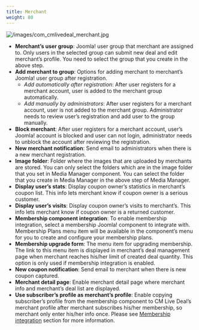 ```yaml
---
title: Merchant
weight: 80
---
```

![/images/com_cmlivedeal_merchant.jpg](/images/com_cmlivedeal_merchant.jpg)

*   **Merchant’s user group**: Joomla! user group that merchant are assigned to. Only users in the selected group can submit new deal and edit merchant’s profile. You need to select the group that you create in the above step.
*   **Add merchant to group**: Options for adding merchant to merchant’s Joomla! user group after registration.
    *   _Add automatically after registration_: After user registers for a merchant account, user is added to the merchant group automatically.
    *   _Add manually by administrators_: After user registers for a merchant account, user is not added to the merchant group. Administrator needs to review user’s registration and add user to the group manually.
*   **Block merchant**: After user registers for a merchant account, user’s Joomla! account is blocked and user can not login, administrator needs to unblock the account after reviewing the registration.
*   **New merchant notification**: Send email to administrators when there is a new merchant registration.
*   **Image folder**: Folder where the images that are uploaded by merchants are stored. You can only select the folders which are in the image folder that you set in Media Manager component. You can select the folder that you create in Media Manager in the above step of Media Manager.
*   **Display user’s stats**: Display coupon owner’s statistics in merchant’s coupon list. This info lets merchant know if coupon owner is a serious customer.
*   **Display user’s visits**: Display coupon owner’s visits to merchant’s. This info lets merchant know if coupon owner is a returned customer.
*   **Membership component integration**: To enable membership integration, select a membership Joomla! component to integrate with. Membership Plans menu item will be available in the component’s menu for you to create and configure your membership plans.
*   **Membership upgrade form**: The menu item for upgrading membership. The link to this menu item is displayed in merchant’s deal management page when merchant reaches his/her limit of created deal quantity. This option is only used if membership integration is enabled.
*   **New coupon notification**: Send email to merchant when there is new coupon captured.
*   **Merchant detail page**: Enable merchant detail page where merchant info and merchant’s deal list are displayed.
*   **Use subscriber’s profile as merchant’s profile**: Enable copying subscriber’s profile from the membership component to CM Live Deal’s merchant profile after merchant subscribes his/her membership, so merchant only enter his/her info once. Please see [Membership integration](membership.html#ref-membership) section for more information.